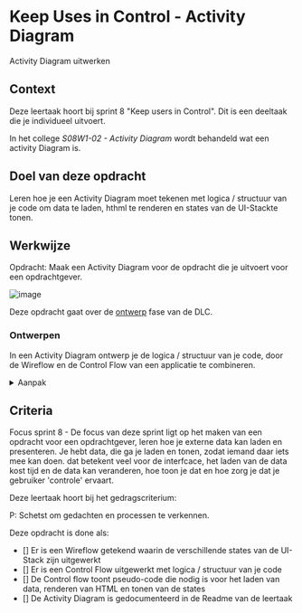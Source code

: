 
# Keep Uses in Control - Activity Diagram

Activity Diagram uitwerken 

## Context

Deze leertaak hoort bij sprint 8 "Keep users in Control". Dit is een deeltaak die je individueel uitvoert.

In het college _S08W1-02 - Activity Diagram_ wordt behandeld wat een activity Diagram is.




## Doel van deze opdracht

Leren hoe je een Activity Diagram moet tekenen met logica / structuur van je code om data te laden, hthml te renderen en states van de UI-Stackte tonen.



## Werkwijze

Opdracht: Maak een Activity Diagram voor de opdracht die je uitvoert voor een opdrachtgever.

![image](https://user-images.githubusercontent.com/1391509/157330009-4e885beb-e7bf-4037-9723-7535f822b908.png)

Deze opdracht gaat over de [ontwerp](#ontwerpen) fase van de DLC.


### Ontwerpen

In een Activity Diagram ontwerp je de logica / structuur van je code, door de Wireflow en de Control Flow van een applicatie te combineren.

<details>
<summary>Aanpak</summary>

1. Teken op basis van je User Stories een wireflow met alle states van de UI-Stack, de Empty state, Loading state en Error state
2. Voeg aan de wireflow een _swimlane_ toe voor de control flow
3. Schrijf pseudo-code voor de GET request, het renderen van de html en voor het tonen van de UI-Stack



#### Materiaal ontwerpfase

- [Activity Diagram](http://agilemodeling.com/style/activityDiagram.htm)
- [What are Wireflows?](https://app.uxcel.com/courses/designing-wireframes/what-are-wireflows-804)
- [Control Flow](https://en.wikipedia.org/wiki/Control_flow)
- [What's a Program Flowchart? | Definition & Examples](https://www.edrawsoft.com/flowchart/program-flowchart-definition.html)

</details>



## Criteria

Focus sprint 8 - De focus van deze sprint ligt op het maken van een opdracht voor een opdrachtgever, leren hoe je externe data kan laden en presenteren. Je hebt data, die ga je laden en tonen, zodat iemand daar iets mee kan doen.
dat betekent veel voor de interfcace, het laden van de data kost tijd en de data kan veranderen, hoe toon je dat en hoe zorg je dat je gebruiker 'controle' ervaart.

Deze leertaak hoort bij het gedragscriterium:

P: Schetst om gedachten en processen te verkennen.

Deze opdracht is done als:

- [] Er is een Wireflow getekend waarin de verschillende states van de UI-Stack zijn uitgewerkt
- [] Er is een Control Flow uitgewerkt met logica / structuur van je code
- [] De Control flow toont pseudo-code die nodig is voor het laden van data, renderen van HTML en tonen van de states
- [] De Activity Diagram is gedocumenteerd in de Readme van de leertaak



